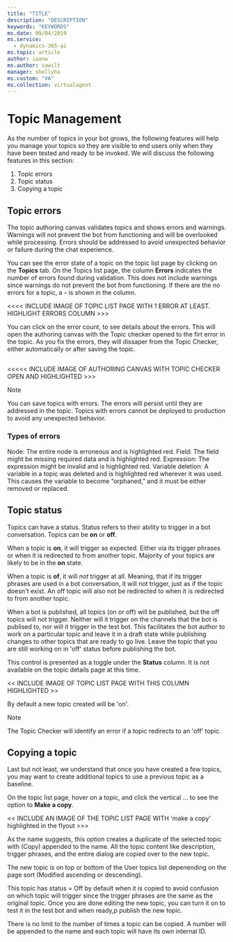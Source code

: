 ```yaml
---
title: "TITLE"
description: "DESCRIPTION"
keywords: "KEYWORDS"
ms.date: 09/04/2019
ms.service:
  - dynamics-365-ai
ms.topic: article
author: iaanw
ms.author: iawilt
manager: shellyha
ms.custom: "VA"
ms.collection: virtualagent
---
```


# Topic Management

As the number of topics in your bot grows, the following features will help you manage your topics so they are visible to end users only when they have been tested and ready to be invoked. We will discuss the following features in this section:

1. Topic errors
2. Topic status
3. Copying a topic

## Topic errors

The topic authoring canvas validates topics and shows errors and warnings. Warnings will not prevent the bot from functioning and will be overlooked while processing. Errors should be addressed to avoid unexpected behavior or failure during the chat experience.

You can see the error state of a topic on the topic list page by clicking on the **Topics** tab. On the Topics list page, the column **Errors** indicates the number of errors found during validation. This does not include warnings since warnings do not prevent the bot from functioning. If there are the no errors for a topic, a **-** is shown in the column.

<<<< INCLUDE IMAGE OF TOPIC LIST PAGE WITH 1 ERROR AT LEAST. HIGHLIGHT ERRORS COLUMN >>>

You can click on the error count, to see details about the errors. This will open the authoring canvas with the Topic checker opened to the firt error in the topic. As you fix the errors, they will dissaper from the Topic Checker, either automatically or after saving the topic. 
##
<<<<< INCLUDE IMAGE OF AUTHORING CANVAS WITH TOPIC CHECKER OPEN AND HIGHLIGHTED >>>

   > [!NOTE]
   >
   > You can save topics with errors. The errors will persist until they are addressed in the topic. Topics with errors cannot be deployed to production to avoid any unexpected behavior.


### Types of errors

Node: The entire node is erroneous and is highlighted red.
Field: The field might be missing required data and is highlighted red.
Expression: The expression might be invalid and is highlighted red.
Variable deletion: A variable in a topic was deleted and is highlighted red wherever it was used. This causes the variable to become “orphaned,” and it must be either removed or replaced.



## Topic status

Topics can have a status. Status refers to their ability to trigger in a bot conversation. Topics can be **on** or **off**. 

When a topic is **on**, it will trigger as expected. Either via its trigger phrases or when it is redirected to from another topic. Majority of your topics are likely to be in the **on** state.

When a topic is **of**, it will *not* trigger at all. Meaning, that if its trigger phrases are used in a bot conversation, it will not trigger, just as if the topic doesn't exist. An off topic will also not be redirected to when it is redirected to from another topic. 

When a bot is published, all topics (on or off) will be published, but the off topics will not trigger. Neither will it trigger on the channels that the bot is publised to, nor will it trigger in the test bot. This facilitates the bot author to work on a particular topic and leave it in a draft state while publishing changes to other topics that are ready to go live. Leave the topic that you are still working on in 'off' status before publishing the bot. 

This control is presented as a toggle under the **Status** column. It is not available on the topic details page at this time.

<< INCLUDE IMAGE OF TOPIC LIST PAGE WITH THIS COLUMN HIGHLIGHTED >>

By default a new topic created will be 'on'. 

   > [!NOTE]
   >
   > The Topic Checker will identify an error if a topic redirects to an 'off' topic.
   

## Copying a topic

Last but not least, we understand that once you have created a few topics, you may want to create additional topics to use a previous topic as a baseline.

On the topic list page, hover on a topic, and click the vertical ... to see the option to **Make a copy**. 

<< INCLUDE AN IMAGE OF THE TOPIC LIST PAGE WITH 'make a copy' highlighted in the flyout >>>

As the name suggests, this option creates a duplicate of the selected topic with (Copy) appended to the name. All the topic content like description, trigger phrases, and the entire dialog are copied over to the new topic.

The new topic is on top or bottom of the User topics list depenending on the page sort (Modified ascending or descending). 

This topic has status = Off by default when it is copied to avoid confusion on which topic will trigger since the trigger phrases are the same as the original topic. Once you are done editing the new topic, you can turn it on to test it in the test bot and when ready,p publish the new topic.

There is no limit to the number of times a topic can be copied. A number will be appended to the name and each topic will have its own internal ID.







